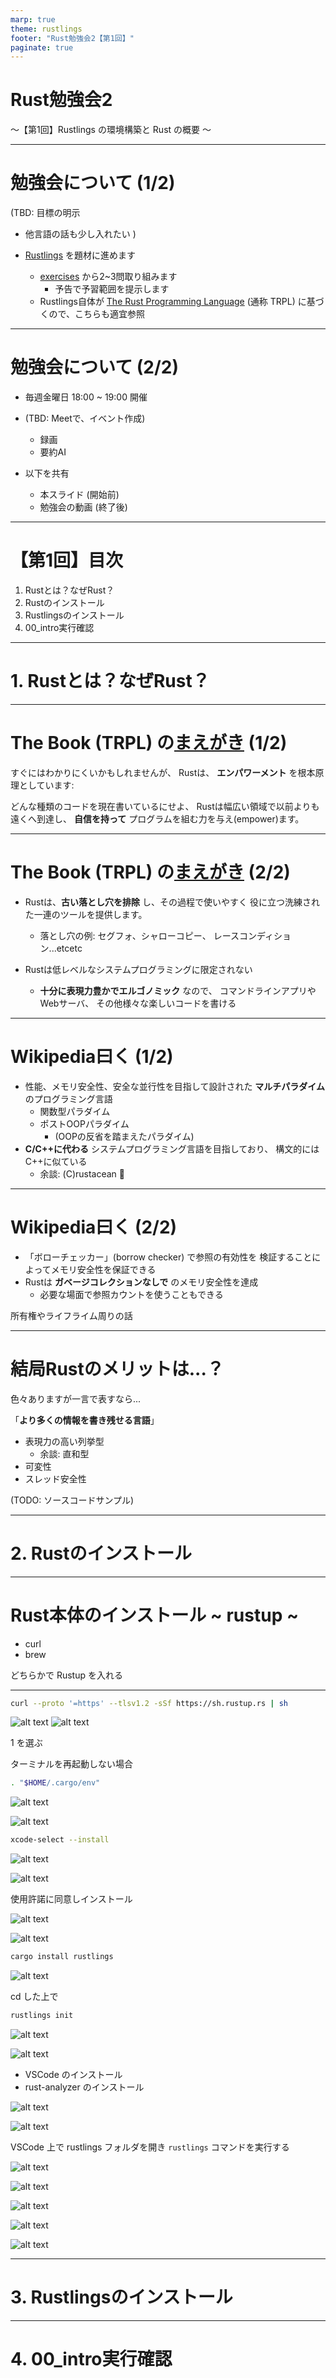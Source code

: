 ```yaml
---
marp: true
theme: rustlings
footer: "Rust勉強会2【第1回】"
paginate: true
---
```

<!--
_footer: ""
_paginate: skip
-->

<div class="topbottom-align">
<div class="slide-title">
    <h1>Rust勉強会2</h1>
</div>

<div class="slide-info">
    <div>〜【第1回】Rustlings の環境構築と Rust の概要 〜</div>
</div>
</div>

---

# 勉強会について (1/2)

(TBD: 目標の明示
  - 他言語の話も少し入れたい
)

- [Rustlings](https://github.com/rust-lang/rustlings) を題材に進めます
  - [exercises](https://github.com/rust-lang/rustlings/tree/main/exercises) から2~3問取り組みます
    - 予告で予習範囲を提示します
  - Rustlings自体が [The Rust Programming Language](https://doc.rust-jp.rs/book-ja/) (通称 TRPL) に基づくので、こちらも適宜参照

---

# 勉強会について (2/2)

- 毎週金曜日 18:00 ~ 19:00 開催

- (TBD: Meetで、イベント作成)
  - 録画
  - 要約AI

- 以下を共有
  - 本スライド (開始前)
  - 勉強会の動画 (終了後)

---

# 【第1回】目次

1. Rustとは？なぜRust？
2. Rustのインストール
3. Rustlingsのインストール
4. 00_intro実行確認

---
<!--
footer: "Rust勉強会2【第1回】(1. Rustとは？なぜRust？)"
-->

<div class="group-title">
    <h1>1. Rustとは？なぜRust？</h1>
</div>

---

# The Book (TRPL) の[まえがき](https://doc.rust-jp.rs/book-ja/foreword.html) (1/2)

すぐにはわかりにくいかもしれませんが、
Rustは、 **エンパワーメント** を根本原理としています:

どんな種類のコードを現在書いているにせよ、
Rustは幅広い領域で以前よりも遠くへ到達し、
**自信を持って** プログラムを組む力を与え(empower)ます。

---

# The Book (TRPL) の[まえがき](https://doc.rust-jp.rs/book-ja/foreword.html) (2/2)

- Rustは、**古い落とし穴を排除** し、その過程で使いやすく
  役に立つ洗練された一連のツールを提供します。
  - 落とし穴の例: セグフォ、シャローコピー、
    レースコンディション...etcetc

- Rustは低レベルなシステムプログラミングに限定されない
  - **十分に表現力豊かでエルゴノミック** なので、
  コマンドラインアプリやWebサーバ、
  その他様々な楽しいコードを書ける

---

# Wikipedia曰く (1/2)

- 性能、メモリ安全性、安全な並行性を目指して設計された
  **マルチパラダイム** のプログラミング言語
  - 関数型パラダイム
  - ポストOOPパラダイム
    - (OOPの反省を踏まえたパラダイム)
- **C/C++に代わる** システムプログラミング言語を目指しており、
  構文的にはC++に似ている
  - 余談: (C)rustacean 🦀

---

# Wikipedia曰く (2/2)

- 「ボローチェッカー」(borrow checker) で参照の有効性を
  検証することによってメモリ安全性を保証できる
- Rustは **ガベージコレクションなしで** のメモリ安全性を達成
  - 必要な場面で参照カウントを使うこともできる

所有権やライフライム周りの話

---

# 結局Rustのメリットは...？

色々ありますが一言で表すなら...

「**より多くの情報を書き残せる言語**」

- 表現力の高い列挙型
  - 余談: 直和型
- 可変性
- スレッド安全性

(TODO: ソースコードサンプル)

---
<!--
footer: "Rust勉強会2【第1回】(2. Rustのインストール)"
-->

<div class="group-title">
    <h1>2. Rustのインストール</h1>
</div>

---

# Rust本体のインストール ~ rustup ~

- curl
- brew

どちらかで Rustup を入れる

---

```bash
curl --proto '=https' --tlsv1.2 -sSf https://sh.rustup.rs | sh
```

![alt text](image-3.png)
![alt text](image.png)

1 を選ぶ

ターミナルを再起動しない場合

```bash
. "$HOME/.cargo/env"
```

![alt text](image-1.png)

![alt text](image-2.png)

```zsh
xcode-select --install
```

![alt text](image-4.png)

![alt text](image-5.png)

使用許諾に同意しインストール

![alt text](image-6.png)

![alt text](image-7.png)

```bash
cargo install rustlings
```

![alt text](image-8.png)

cd した上で

```bash
rustlings init
```

![alt text](image-9.png)

![alt text](image-10.png)

- VSCode のインストール
- rust-analyzer のインストール 

![alt text](image-11.png)

![alt text](image-12.png)

VSCode 上で rustlings フォルダを開き `rustlings` コマンドを実行する

![alt text](image-13.png)

![alt text](image-14.png)

![alt text](image-15.png)

![alt text](image-16.png)

![alt text](image-17.png)

---
<!--
footer: "Rust勉強会2【第1回】(3. Rustlingsのインストール)"
-->

<div class="group-title">
    <h1>3. Rustlingsのインストール</h1>
</div>

---
<!--
footer: "Rust勉強会2【第1回】(4. 00_intro実行確認)"
-->

<div class="group-title">
    <h1>4. 00_intro実行確認</h1>
</div>